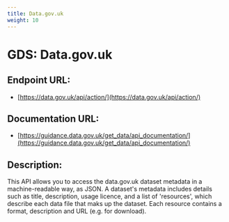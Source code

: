 ```yaml
---
title: Data.gov.uk
weight: 10
---
```


# GDS: Data.gov.uk

## Endpoint URL:
 - [https://data.gov.uk/api/action/](https://data.gov.uk/api/action/)

## Documentation URL:
 - [https://guidance.data.gov.uk/get_data/api_documentation/](https://guidance.data.gov.uk/get_data/api_documentation/)

## Description:
This API allows you to access the data.gov.uk dataset metadata in a machine-readable way, as JSON. A dataset's metadata includes details such as title, description, usage licence, and a list of 'resources', which describe each data file that maks up the dataset. Each resource contains a format, description and URL (e.g. for download).

